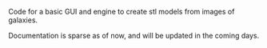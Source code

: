 Code for a basic GUI and engine to create stl models from images of galaxies.

Documentation is sparse as of now, and will be updated in the coming days.